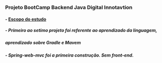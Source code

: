 ### Projeto BootCamp Backend Java Digital Innotavtion
#### - [Escopo do estudo](https://digitalinnovation.one/bootcamps/backend-developer-carrefour)
##### - Primeiro ao setimo projeto foi referente ao aprendizado da linguagem,
##### aprendizado sobre Gradle e Mavem
##### - Spring-web-mvc foi a primeira construção. Sem front-end.


